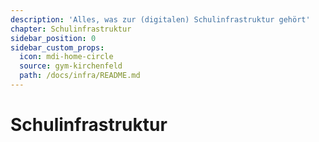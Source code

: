 ```yaml
---
description: 'Alles, was zur (digitalen) Schulinfrastruktur gehört'
chapter: Schulinfrastruktur
sidebar_position: 0
sidebar_custom_props:
  icon: mdi-home-circle
  source: gym-kirchenfeld
  path: /docs/infra/README.md
---
```


# Schulinfrastruktur

<Features />

